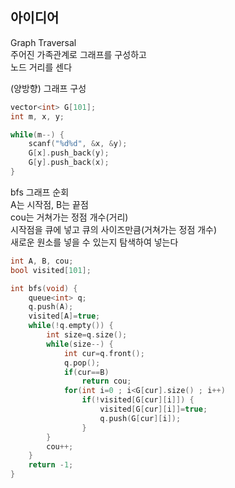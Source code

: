 ## 아이디어
Graph Traversal  
주어진 가족관계로 그래프를 구성하고  
노드 거리를 센다  
  
(양방향) 그래프 구성
```cpp
vector<int> G[101];
int m, x, y;

while(m--) {
	scanf("%d%d", &x, &y);
	G[x].push_back(y);
	G[y].push_back(x);
}
```
bfs 그래프 순회  
A는 시작점, B는 끝점  
cou는 거쳐가는 정점 개수(거리)  
시작점을 큐에 넣고 큐의 사이즈만큼(거쳐가는 정점 개수)  
새로운 원소를 넣을 수 있는지 탐색하여 넣는다
```cpp
int A, B, cou;
bool visited[101];

int bfs(void) {
	queue<int> q;
	q.push(A);
	visited[A]=true;
	while(!q.empty()) {
		int size=q.size();
		while(size--) {
			int cur=q.front();
			q.pop();
			if(cur==B)
				return cou;
			for(int i=0 ; i<G[cur].size() ; i++)
				if(!visited[G[cur][i]]) {
					visited[G[cur][i]]=true;
					q.push(G[cur][i]);
				}
		}
		cou++;
	}
	return -1;
}
```
